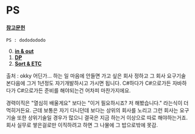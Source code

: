 # PS
#### [**참고문헌**](https://plzrun.tistory.com/entry/%EC%95%8C%EA%B3%A0%EB%A6%AC%EC%A6%98-%EB%AC%B8%EC%A0%9C%ED%92%80%EC%9D%B4PS-%EC%8B%9C%EC%9E%91%ED%95%98%EA%B8%B0)
`PS : dododododo`

0. [**in & out**](https://github.com/kimhyeon/PS/blob/master/src/inout_0/index.md)
1. [**DP**](https://github.com/kimhyeon/PS/blob/master/src/DP_1/index.md) 
2. [**Sort & ETC**](https://github.com/kimhyeon/PS/blob/master/src/sort_etc_2/index.md)


출처 : okky 어딘가...
하는 일 마음에 안들면 
가고 싶은 회사 정하고 
그 회사 요구기술 본다음에 
그거 1년정도 자기개발하시고 가시면 됩니다.
C#하다가 C#으로가든 자바하다가 
C#으로가든 준비를 해야되는건 
어차피 마찬가지에요.

경력이직은 "열심히 배울게요" 보다는 
"이거 필요하시죠? 저 해봤습니다." 라는식이 더 먹히거든요.
근데 보통은 자기 다니던데 보다는 상위의 회사를 노리고 
그런 회사는 요구기술 또한 상위기술일 경우가 많으니 
결국은 지금 하는거 이상으로 따로 해야하는거죠.
회사 실무로 쌓은걸로만 이직하려고 하면 그 나물에 그 밥으로밖에 못감.
